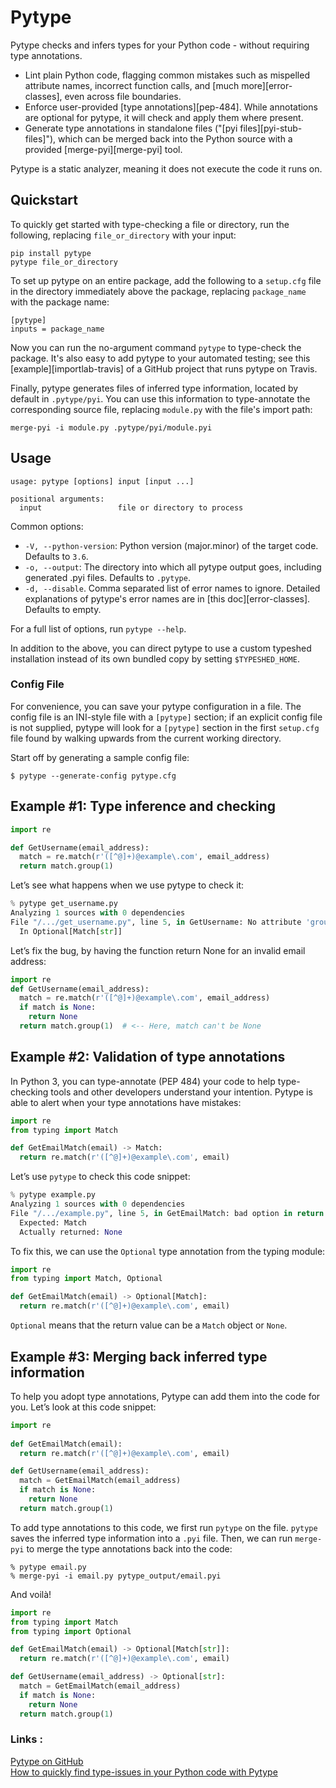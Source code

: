 # Pytype

Pytype checks and infers types for your Python code - without requiring type
annotations.

* Lint plain Python code, flagging common mistakes such as mispelled attribute
names, incorrect function calls, and [much more][error-classes], even across
file boundaries.
* Enforce user-provided [type annotations][pep-484]. While annotations are
optional for pytype, it will check and apply them where present.
* Generate type annotations in standalone files ("[pyi files][pyi-stub-files]"),
which can be merged back into the Python source with a provided
[merge-pyi][merge-pyi] tool.

Pytype is a static analyzer, meaning it does not execute the code it runs on.

## Quickstart

To quickly get started with type-checking a file or directory, run the
following, replacing `file_or_directory` with your input:

```
pip install pytype
pytype file_or_directory
```

To set up pytype on an entire package, add the following to a `setup.cfg` file
in the directory immediately above the package, replacing `package_name` with
the package name:

```
[pytype]
inputs = package_name
```


Now you can run the no-argument command `pytype` to type-check the package. It's
also easy to add pytype to your automated testing; see this
[example][importlab-travis] of a GitHub project that runs pytype on Travis.

Finally, pytype generates files of inferred type information, located by default
in `.pytype/pyi`. You can use this information to type-annotate the
corresponding source file, replacing `module.py` with the file's import path:

```
merge-pyi -i module.py .pytype/pyi/module.pyi
```

## Usage

```
usage: pytype [options] input [input ...]

positional arguments:
  input                 file or directory to process
```

Common options:

* `-V, --python-version`: Python version (major.minor) of the target code.
  Defaults to `3.6`.
* `-o, --output`: The directory into which all pytype output goes, including
  generated .pyi files. Defaults to `.pytype`.
* `-d, --disable`. Comma separated list of error names to ignore. Detailed
  explanations of pytype's error names are in [this doc][error-classes].
  Defaults to empty.

For a full list of options, run `pytype --help`.

In addition to the above, you can direct pytype to use a custom typeshed
installation instead of its own bundled copy by setting `$TYPESHED_HOME`.

### Config File

For convenience, you can save your pytype configuration in a file. The config
file is an INI-style file with a `[pytype]` section; if an explicit config file
is not supplied, pytype will look for a `[pytype]` section in the first
`setup.cfg` file found by walking upwards from the current working directory.

Start off by generating a sample config file:

```
$ pytype --generate-config pytype.cfg
```

## Example #1: Type inference and checking

```python
import re

def GetUsername(email_address):
  match = re.match(r'([^@]+)@example\.com', email_address)
  return match.group(1)
```

Let’s see what happens when we use pytype to check it:
```python
% pytype get_username.py
Analyzing 1 sources with 0 dependencies
File "/.../get_username.py", line 5, in GetUsername: No attribute 'group' on None [attribute-error]
  In Optional[Match[str]]
```

Let’s fix the bug, by having the function return None for an invalid email address:

```python
import re
def GetUsername(email_address):
  match = re.match(r'([^@]+)@example\.com', email_address)
  if match is None:
    return None
  return match.group(1)  # <-- Here, match can't be None
```

## Example #2: Validation of type annotations

In Python 3, you can type-annotate (PEP 484) your code to help type-checking tools 
and other developers understand your intention. Pytype is able to alert when your 
type annotations have mistakes:

```python
import re
from typing import Match

def GetEmailMatch(email) -> Match:
  return re.match(r'([^@]+)@example\.com', email)
```

Let’s use `pytype` to check this code snippet:

```python
% pytype example.py
Analyzing 1 sources with 0 dependencies
File "/.../example.py", line 5, in GetEmailMatch: bad option in return type [bad-return-type]
  Expected: Match
  Actually returned: None
```

To fix this, we can use the `Optional` type annotation from the typing module:

```python
import re
from typing import Match, Optional

def GetEmailMatch(email) -> Optional[Match]:
  return re.match(r'([^@]+)@example\.com', email)
```

`Optional` means that the return value can be a `Match` object or `None`.

## Example #3: Merging back inferred type information

To help you adopt type annotations, Pytype can add them into the code for you. Let’s look at this code snippet:

```python
import re
  
def GetEmailMatch(email):
  return re.match(r'([^@]+)@example\.com', email)

def GetUsername(email_address):
  match = GetEmailMatch(email_address)
  if match is None:
    return None
  return match.group(1)
```

To add type annotations to this code, we first run `pytype` on the file. `pytype` saves the inferred type information into a `.pyi` file. Then, we can run `merge-pyi` to merge the type annotations back into the code:

```shell
% pytype email.py
% merge-pyi -i email.py pytype_output/email.pyi
```

And voilà!

```python
import re
from typing import Match
from typing import Optional

def GetEmailMatch(email) -> Optional[Match[str]]:
  return re.match(r'([^@]+)@example\.com', email)

def GetUsername(email_address) -> Optional[str]:
  match = GetEmailMatch(email_address)
  if match is None:
    return None
  return match.group(1)
```

### Links :
[Pytype on GitHub](https://medium.freecodecamp.org/how-to-quickly-find-type-issues-in-your-python-code-with-pytype-c022782f61c3)  
[How to quickly find type-issues in your Python code with Pytype](https://medium.freecodecamp.org/how-to-quickly-find-type-issues-in-your-python-code-with-pytype-c022782f61c3)
